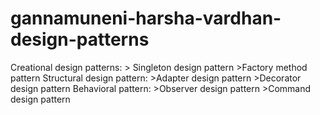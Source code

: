 # gannamuneni-harsha-vardhan-design-patterns
  Creational design patterns:
    > Singleton design pattern
    >Factory method pattern
  Structural design pattern:
    >Adapter design pattern
    >Decorator design pattern
  Behavioral pattern:
    >Observer design pattern
    >Command design pattern
